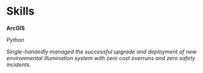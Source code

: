 # Skills 

**ArcGIS**

_Python_

_Single-handedly managed the successful upgrade and deployment of new environmental illumination system with zero cost overruns and zero safety incidents._
